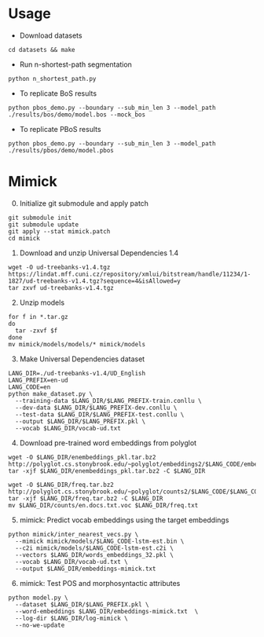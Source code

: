 # Usage

- Download datasets

```shell script
cd datasets && make
```

- Run n-shortest-path segmentation

```shell script
python n_shortest_path.py
```

- To replicate BoS results
```
python pbos_demo.py --boundary --sub_min_len 3 --model_path ./results/bos/demo/model.bos --mock_bos
```

- To replicate PBoS results
```
python pbos_demo.py --boundary --sub_min_len 3 --model_path ./results/pbos/demo/model.pbos
```


# Mimick

0. Initialize git submodule and apply patch

```shell script
git submodule init
git submodule update
git apply --stat mimick.patch
cd mimick
```

1. Download and unzip Universal Dependencies 1.4
 
```shell script
wget -O ud-treebanks-v1.4.tgz https://lindat.mff.cuni.cz/repository/xmlui/bitstream/handle/11234/1-1827/ud-treebanks-v1.4.tgz?sequence=4&isAllowed=y
tar zxvf ud-treebanks-v1.4.tgz
```

2. Unzip models 

```shell script
for f in *.tar.gz
do
  tar -zxvf $f 
done
mv mimick/models/models/* mimick/models
```

3. Make Universal Dependencies dataset

```shell script
LANG_DIR=./ud-treebanks-v1.4/UD_English
LANG_PREFIX=en-ud
LANG_CODE=en
python make_dataset.py \
  --training-data $LANG_DIR/$LANG_PREFIX-train.conllu \
  --dev-data $LANG_DIR/$LANG_PREFIX-dev.conllu \
  --test-data $LANG_DIR/$LANG_PREFIX-test.conllu \
  --output $LANG_DIR/$LANG_PREFIX.pkl \
  --vocab $LANG_DIR/vocab-ud.txt
```

4. Download pre-trained word embeddings from polyglot

```shell script
wget -O $LANG_DIR/enembeddings_pkl.tar.bz2 http://polyglot.cs.stonybrook.edu/~polyglot/embeddings2/$LANG_CODE/embeddings_pkl.tar.bz2
tar -xjf $LANG_DIR/enembeddings_pkl.tar.bz2 -C $LANG_DIR

wget -O $LANG_DIR/freq.tar.bz2 http://polyglot.cs.stonybrook.edu/~polyglot/counts2/$LANG_CODE/$LANG_CODE.voc.tar.bz2
tar -xjf $LANG_DIR/freq.tar.bz2 -C $LANG_DIR
mv $LANG_DIR/counts/en.docs.txt.voc $LANG_DIR/freq.txt
```


5. mimick: Predict vocab embeddings using the target embeddings

```shell script
python mimick/inter_nearest_vecs.py \
  --mimick mimick/models/$LANG_CODE-lstm-est.bin \
  --c2i mimick/models/$LANG_CODE-lstm-est.c2i \
  --vectors $LANG_DIR/words_embeddings_32.pkl \
  --vocab $LANG_DIR/vocab-ud.txt \
  --output $LANG_DIR/embeddings-mimick.txt 
```

6. mimick: Test POS and morphosyntactic attributes

```shell script
python model.py \
  --dataset $LANG_DIR/$LANG_PREFIX.pkl \
  --word-embeddings $LANG_DIR/embeddings-mimick.txt  \
  --log-dir $LANG_DIR/log-mimick \
  --no-we-update 
```
